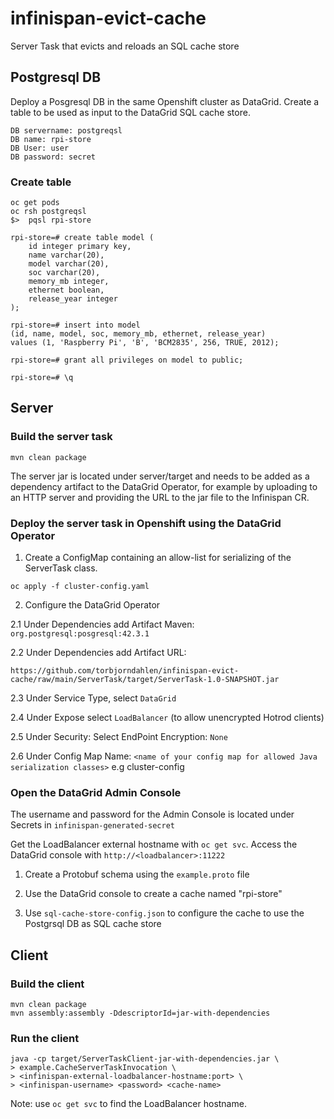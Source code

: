 # infinispan-evict-cache
Server Task that evicts and reloads an SQL cache store

## Postgresql DB

Deploy a Posgresql DB in the same Openshift cluster as DataGrid.
Create a table to be used as input to the DataGrid SQL cache store.

```
DB servername: postgreqsl
DB name: rpi-store
DB User: user
DB password: secret
```
### Create table

```
oc get pods
oc rsh postgreqsl
$>  pqsl rpi-store

rpi-store=# create table model (
    id integer primary key,
    name varchar(20),
    model varchar(20),
    soc varchar(20),
    memory_mb integer,
    ethernet boolean,
    release_year integer
);

rpi-store=# insert into model 
(id, name, model, soc, memory_mb, ethernet, release_year) 
values (1, 'Raspberry Pi', 'B', 'BCM2835', 256, TRUE, 2012);

rpi-store=# grant all privileges on model to public; 

rpi-store=# \q
```

## Server

### Build the server task
```
mvn clean package
```

The server jar is located under server/target and needs to be added as a dependency artifact to the DataGrid Operator, for example by uploading to an HTTP server and providing the URL to the jar file to the Infinispan CR.

### Deploy the server task in Openshift using the DataGrid Operator

1. Create a ConfigMap containing an allow-list for serializing of the ServerTask class.
```
oc apply -f cluster-config.yaml
```
2. Configure the DataGrid Operator

2.1 Under Dependencies add Artifact Maven: ```org.postgresql:posgresql:42.3.1```

2.2 Under Dependencies add Artifact URL: 

```https://github.com/torbjorndahlen/infinispan-evict-cache/raw/main/ServerTask/target/ServerTask-1.0-SNAPSHOT.jar```

2.3 Under Service Type, select ```DataGrid```

2.4 Under Expose select ```LoadBalancer``` (to allow unencrypted Hotrod clients)

2.5 Under Security: Select EndPoint Encryption: ```None```

2.6 Under Config Map Name: ```<name of your config map for allowed Java serialization classes>``` e.g cluster-config

### Open the DataGrid Admin Console

The username and password for the Admin Console is located under Secrets in ```infinispan-generated-secret```

Get the LoadBalancer external hostname with ```oc get svc```.
Access the DataGrid console with ```http://<loadbalancer>:11222```

1. Create a Protobuf schema using the ```example.proto``` file

2. Use the DataGrid console to create a cache named "rpi-store"

3. Use ```sql-cache-store-config.json``` to configure the cache to use the Postgrsql DB as SQL cache store

## Client

### Build the client

```
mvn clean package
mvn assembly:assembly -DdescriptorId=jar-with-dependencies
```

### Run the client
```
java -cp target/ServerTaskClient-jar-with-dependencies.jar \
> example.CacheServerTaskInvocation \
> <infinispan-external-loadbalancer-hostname:port> \
> <infinispan-username> <password> <cache-name>
```
Note: use ```oc get svc``` to find the LoadBalancer hostname.


